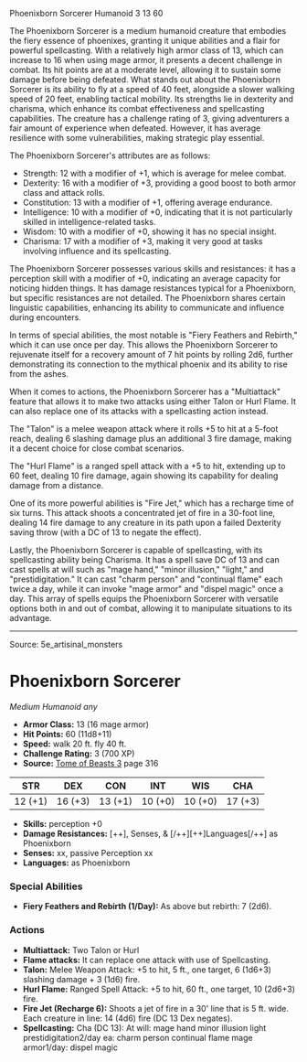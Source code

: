 <MonsterName/>Phoenixborn Sorcerer</MonsterName>
<CreatureType/>Humanoid</CreatureType>
<CR/>3</CR>
<AC/>13</AC>
<HP/>60</HP>
<summary>The Phoenixborn Sorcerer is a medium humanoid creature that embodies the fiery essence of phoenixes, granting it unique abilities and a flair for powerful spellcasting. With a relatively high armor class of 13, which can increase to 16 when using mage armor, it presents a decent challenge in combat. Its hit points are at a moderate level, allowing it to sustain some damage before being defeated. What stands out about the Phoenixborn Sorcerer is its ability to fly at a speed of 40 feet, alongside a slower walking speed of 20 feet, enabling tactical mobility. Its strengths lie in dexterity and charisma, which enhance its combat effectiveness and spellcasting capabilities. The creature has a challenge rating of 3, giving adventurers a fair amount of experience when defeated. However, it has average resilience with some vulnerabilities, making strategic play essential.</summary>

<detail>

The Phoenixborn Sorcerer's attributes are as follows: 
- Strength: 12 with a modifier of +1, which is average for melee combat.
- Dexterity: 16 with a modifier of +3, providing a good boost to both armor class and attack rolls.
- Constitution: 13 with a modifier of +1, offering average endurance.
- Intelligence: 10 with a modifier of +0, indicating that it is not particularly skilled in intelligence-related tasks.
- Wisdom: 10 with a modifier of +0, showing it has no special insight.
- Charisma: 17 with a modifier of +3, making it very good at tasks involving influence and its spellcasting.

The Phoenixborn Sorcerer possesses various skills and resistances: it has a perception skill with a modifier of +0, indicating an average capacity for noticing hidden things. It has damage resistances typical for a Phoenixborn, but specific resistances are not detailed. The Phoenixborn shares certain linguistic capabilities, enhancing its ability to communicate and influence during encounters.

In terms of special abilities, the most notable is "Fiery Feathers and Rebirth," which it can use once per day. This allows the Phoenixborn Sorcerer to rejuvenate itself for a recovery amount of 7 hit points by rolling 2d6, further demonstrating its connection to the mythical phoenix and its ability to rise from the ashes.

When it comes to actions, the Phoenixborn Sorcerer has a "Multiattack" feature that allows it to make two attacks using either Talon or Hurl Flame. It can also replace one of its attacks with a spellcasting action instead. 

The "Talon" is a melee weapon attack where it rolls +5 to hit at a 5-foot reach, dealing 6 slashing damage plus an additional 3 fire damage, making it a decent choice for close combat scenarios.

The "Hurl Flame" is a ranged spell attack with a +5 to hit, extending up to 60 feet, dealing 10 fire damage, again showing its capability for dealing damage from a distance.

One of its more powerful abilities is "Fire Jet," which has a recharge time of six turns. This attack shoots a concentrated jet of fire in a 30-foot line, dealing 14 fire damage to any creature in its path upon a failed Dexterity saving throw (with a DC of 13 to negate the effect).

Lastly, the Phoenixborn Sorcerer is capable of spellcasting, with its spellcasting ability being Charisma. It has a spell save DC of 13 and can cast spells at will such as "mage hand," "minor illusion," "light," and "prestidigitation." It can cast "charm person" and "continual flame" each twice a day, while it can invoke "mage armor" and "dispel magic" once a day. This array of spells equips the Phoenixborn Sorcerer with versatile options both in and out of combat, allowing it to manipulate situations to its advantage.</detail>



---

Source: 5e_artisinal_monsters

# Phoenixborn Sorcerer

*Medium* *Humanoid* *any*

- **Armor Class:** 13 (16 mage armor)
- **Hit Points:** 60 (11d8+11)
- **Speed:** walk 20 ft. fly 40 ft.
- **Challenge Rating:** 3 (700 XP)
- **Source:** [Tome of Beasts 3](https://koboldpress.com/kpstore/product/tome-of-beasts-3-for-5th-edition/) page 316

| STR | DEX | CON | INT | WIS | CHA |
| --- | --- | --- | --- | --- | --- |
| 12 (+1) | 16 (+3) | 13 (+1) | 10 (+0) | 10 (+0) | 17 (+3) |

- **Skills:** perception +0
- **Damage Resistances:** [++], Senses, &amp; [/++][++]Languages[/++] as Phoenixborn
- **Senses:** xx, passive Perception xx
- **Languages:** as Phoenixborn

### Special Abilities

- **Fiery Feathers and Rebirth (1/Day):** As above but rebirth: 7 (2d6).

### Actions

- **Multiattack:** Two Talon or Hurl
- **Flame attacks:** It can replace one attack with use of Spellcasting.
- **Talon:** Melee Weapon Attack: +5 to hit, 5 ft., one target, 6 (1d6+3) slashing damage + 3 (1d6) fire.
- **Hurl Flame:** Ranged Spell Attack: +5 to hit, 60 ft., one target, 10 (2d6+3) fire.
- **Fire Jet (Recharge 6):** Shoots a jet of fire in a 30' line that is 5 ft. wide. Each creature in line: 14 (4d6) fire (DC 13 Dex negates).
- **Spellcasting:** Cha (DC 13): At will: mage hand minor illusion light prestidigitation2/day ea: charm person continual flame mage armor1/day: dispel magic





